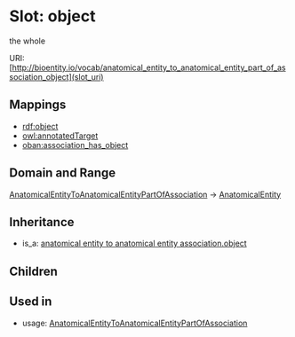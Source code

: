 # Slot: object


the whole

URI: [http://bioentity.io/vocab/anatomical_entity_to_anatomical_entity_part_of_association_object](slot_uri)
## Mappings

 * [rdf:object](http://purl.obolibrary.org/obo/rdf_object)
 * [owl:annotatedTarget](http://purl.obolibrary.org/obo/owl_annotatedTarget)
 * [oban:association_has_object](http://purl.obolibrary.org/obo/oban_association_has_object)
## Domain and Range

[AnatomicalEntityToAnatomicalEntityPartOfAssociation](AnatomicalEntityToAnatomicalEntityPartOfAssociation.md) -> [AnatomicalEntity](AnatomicalEntity.md)
## Inheritance

 *  is_a: [anatomical entity to anatomical entity association.object](anatomical_entity_to_anatomical_entity_association_object.md)
## Children

## Used in

 *  usage: [AnatomicalEntityToAnatomicalEntityPartOfAssociation](AnatomicalEntityToAnatomicalEntityPartOfAssociation.md)
